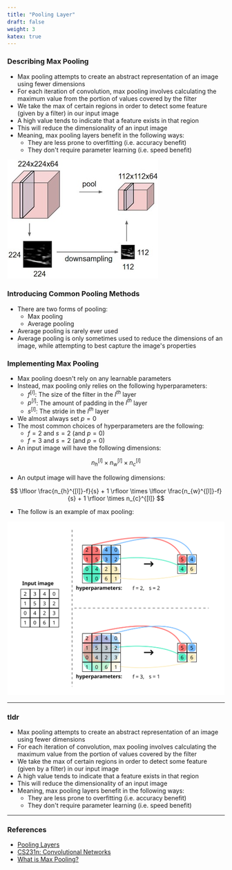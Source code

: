 ```yaml
---
title: "Pooling Layer"
draft: false
weight: 3
katex: true
---
```


### Describing Max Pooling
- Max pooling attempts to create an abstract representation of an image using fewer dimensions
- For each iteration of convolution, max pooling involves calculating the maximum value from the portion of values covered by the filter
- We take the max of certain regions in order to detect some feature (given by a filter) in our input image
- A high value tends to indicate that a feature exists in that region
- This will reduce the dimensionality of an input image
- Meaning, max pooling layers benefit in the following ways:
	- They are less prone to overfitting (i.e. accuracy benefit)
	- They don't require parameter learning (i.e. speed benefit)

![downsampling](../../../img/pool.jpeg)

### Introducing Common Pooling Methods
- There are two forms of pooling:
	- Max pooling
	- Average pooling
- Average pooling is rarely ever used
- Average pooling is only sometimes used to reduce the dimensions of an image, while attempting to best capture the image's properties

### Implementing Max Pooling
- Max pooling doesn't rely on any learnable parameters
- Instead, max pooling only relies on the following hyperparameters:
	- $f^{[l]}$: The size of the filter in the $l^{th}$ layer
	- $p^{[l]}$: The amount of padding in the $l^{th}$ layer
	- $s^{[l]}$: The stride in the $l^{th}$ layer
- We almost always set $p=0$
- The most common choices of hyperparameters are the following:
	- $f=2$ and $s=2$ (and $p=0$)
	- $f=3$ and $s=2$ (and $p=0$)
- An input image will have the following dimensions:

$$ n_{h}^{[l]} \times n_{w}^{[l]} \times n_{c}^{[l]} $$

- An output image will have the following dimensions:

$$ \lfloor \frac{n_{h}^{[l]}-f}{s} + 1 \rfloor \times \lfloor \frac{n_{w}^{[l]}-f}{s} + 1 \rfloor \times n_{c}^{[l]} $$
- The follow is an example of max pooling:

![maxpool](../../../img/maxpool.svg)

---

### tldr
- Max pooling attempts to create an abstract representation of an image using fewer dimensions
- For each iteration of convolution, max pooling involves calculating the maximum value from the portion of values covered by the filter
- We take the max of certain regions in order to detect some feature (given by a filter) in our input image
- A high value tends to indicate that a feature exists in that region
- This will reduce the dimensionality of an input image
- Meaning, max pooling layers benefit in the following ways:
	- They are less prone to overfitting (i.e. accuracy benefit)
	- They don't require parameter learning (i.e. speed benefit)

---

### References
- [Pooling Layers](https://www.youtube.com/watch?v=8oOgPUO-TBY&list=PLkDaE6sCZn6Gl29AoE31iwdVwSG-KnDzF&index=9)
- [CS231n: Convolutional Networks](https://cs231n.github.io/convolutional-networks/)
- [What is Max Pooling?](https://www.quora.com/What-is-max-pooling-in-convolutional-neural-networks)
